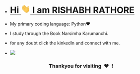 - # [Hi <img src="https://raw.githubusercontent.com/ABSphreak/ABSphreak/master/gifs/Hi.gif" width="30px"> I am RISHABH RATHORE](https://www.linkedin.com/in/beinglikerishabh/)
* My primary coding language: Python❤️
- I study through the Book Narsimha Karumanchi.
- for any doubt click the kinkedIn and connect with me.

- [<img height="30" src="https://img.shields.io/badge/linkedin-blue.svg?&style=for-the-badge&logo=linkedin&logoColor=white" />][LinkedIn]


[linkedin]: https://www.linkedin.com/in/beinglikerishabh/
<h3 align="center">Thankyou for visiting &nbsp;❤️&nbsp; !</h3>

